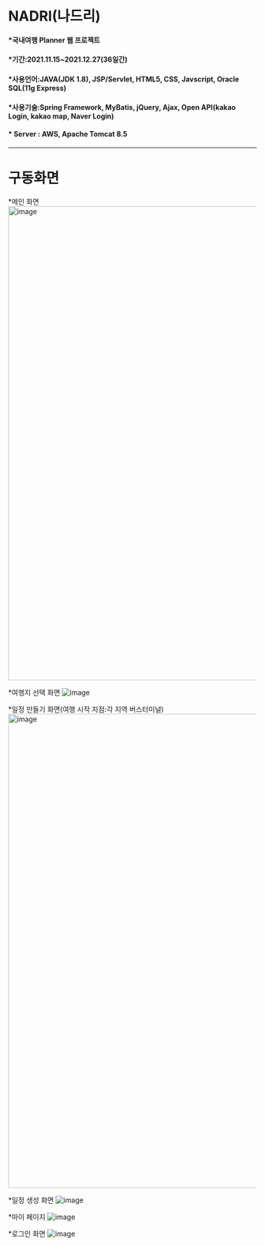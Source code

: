 NADRI(나드리)
=============
#### *국내여행 Planner 웹 프로젝트
#### *기간:2021.11.15~2021.12.27(36일간)
#### *사용언어:JAVA(JDK 1.8), JSP/Servlet, HTML5, CSS, Javscript, Oracle SQL(11g Express)
#### *사용기술:Spring Framework, MyBatis, jQuery, Ajax, Open API(kakao Login, kakao map, Naver Login)
#### * Server : AWS, Apache Tomcat 8.5

---------------------------------------

구동화면
=============
*메인 화면
<img width="960" alt="image" src="https://user-images.githubusercontent.com/67157818/147849239-ded2e822-bd02-4b7d-acdb-5bfcf099b47f.png">

*여행지 선택 화면
![image](https://user-images.githubusercontent.com/67157818/147849310-b6f13782-7ef7-4506-8eb5-501c448d0a8b.png)

*일정 만들기 화면(여행 시작 지점:각 지역 버스터미널)
<img width="960" alt="image" src="https://user-images.githubusercontent.com/67157818/147849363-dde3cf9c-ea33-4f57-bc32-c3ac8a0017ae.png">

*일정 생성 화면
![image](https://user-images.githubusercontent.com/67157818/147849434-afe4e1de-8577-440f-9391-17cc25c5dcca.png)

*마이 페이지
![image](https://user-images.githubusercontent.com/67157818/147849478-7a32c42a-a0c0-4c7a-b318-3ea3c8d58954.png)

*로그인 화면
![image](https://user-images.githubusercontent.com/67157818/147849499-5e7e6b28-bceb-4232-84a3-fec173acbd24.png)
